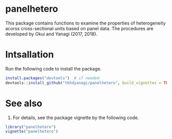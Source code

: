 <!-- README.md is generated from README.Rmd. Please edit that file -->
panelhetero
===========

This package contains functions to examine the properties of heterogeneity acorss cross-sectional units based on panel data. The procedures are developed by Okui and Yanagi (2017, 2018).

Intsallation
============

Run the following code to install the package.

``` r
install.packages("devtools")  # if needed
devtools::install_github("tkhdyanagi/panelhetero", build_vignettes = TRUE)
```

See also
========

1.  For details, see the package vignette by the following code.

``` r
library("panelhetero")
vignette("panelhetero")
```
